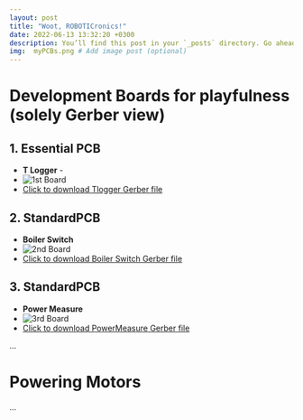 ```yaml
---
layout: post
title: "Woot, ROBOTICronics!"
date: 2022-06-13 13:32:20 +0300
description: You’ll find this post in your `_posts` directory. Go ahead and edit it and re-build the site to see your changes. # Add post description (optional)
img:  myPCBs.png # Add image post (optional)
---
```


# Development Boards for playfulness (solely Gerber view)
## 1.  Essential PCB
  - **T Logger** -
  - ![1st Board]({{site.baseurl}}/assets/img/Tlogger.png)
  - <a href="https://github.com/ROBOTICronics/PCB/blob/main/xMM-Oct2022/temp-logger.zip?raw=true" download="TempLog">Click to download Tlogger Gerber file</a>

## 2.  StandardPCB
  - **Boiler Switch**
  - ![2nd Board]({{site.baseurl}}/assets/img/boiler.png)
  - [Click to download Boiler Switch Gerber file](https://github.com/ROBOTICronics/PCB/blob/main/xMM-Oct2022/boiler-switch.zip?raw=true)

## 3.  StandardPCB
  - **Power Measure**
  - ![3rd Board]({{site.baseurl}}/assets/img/powmeas.png)
  - [Click to download PowerMeasure Gerber file](https://github.com/ROBOTICronics/PCB/blob/main/xMM-Oct2022/powmeas.zip?raw=true)


...

# Powering Motors

...

